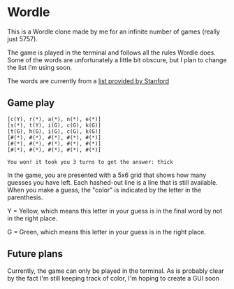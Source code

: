 # Wordle

This is a Wordle clone made by me for an infinite number of games (really just 5757).

The game is played in the terminal and follows all the rules Wordle does. Some of the words are unfortunately a little bit obscure, but I plan to change the list I'm using soon. 

The words are currently from a [list provided by Stanford](https://www-cs-faculty.stanford.edu/~knuth/sgb-words.txt)

## Game play

```
[c(Y), r(*), a(*), n(*), e(*)]
[s(*), t(Y), i(G), c(G), k(G)]
[t(G), h(G), i(G), c(G), k(G)]
[#(*), #(*), #(*), #(*), #(*)]
[#(*), #(*), #(*), #(*), #(*)]
[#(*), #(*), #(*), #(*), #(*)]

You won! it took you 3 turns to get the answer: thick
```

In the game, you are presented with a 5x6 grid that shows how many guesses you have left. Each hashed-out line is a line that is still available. When you make a guess, the "color" is indicated by the letter in the parenthesis. 

Y = Yellow, which means this letter in your guess is in the final word by not in the right place.

G = Green, which means this letter in your guess is in the right place. 

## Future plans

Currently, the game can only be played in the terminal. As is probably clear by the fact I'm still keeping track of color, I'm hoping to create a GUI soon